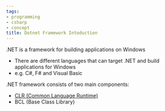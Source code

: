 ```yaml
---
tags:
- programming
- csharp
- concept
title: Dotnet Framework Intoduction
---
```


.NET is a framework for building applications on Windows

* There are different languages that can target .NET and build applications for Windows
* e.g. C#, F# and Visual Basic

.NET framework consists of two main components:

* [CLR (Common Language Runtime)](clr-common-language-runtime.md)
* BCL (Base Class Library)